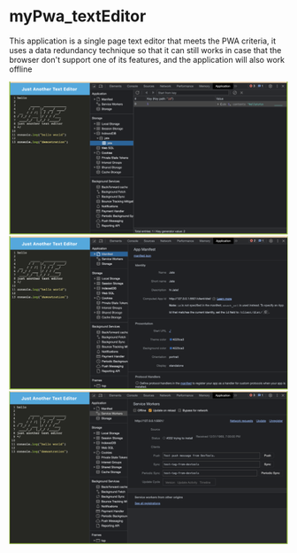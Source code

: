 # myPwa_textEditor

This application is a single page text editor that meets the PWA criteria, it uses a data redundancy technique so that it can still works in case that the browser don't support one of its features, and the application will also work offline

![database picture](Assets/jetDB.png)
![manifest picture](Assets/manifest.png)
![service worker Picture](Assets/serviceWorker.png)
